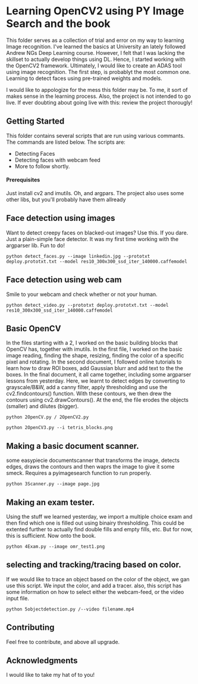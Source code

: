 # Learning OpenCV2 using PY Image Search and the book

This folder serves as a collection of trial and error on my way to learning Image recognition. I've learned the basics at University an lately followed Andrew NGs Deep Learning course. However, I felt that I was lacking the skillset to actually develop things using DL. Hence, I started working with the OpenCV2 framework. Ultimately, I would like to create an ADAS tool using image recognition. The first step, is probablyt the most common one. Learning to detect faces using pre-trained weights and models. 

I would like to appologize for the mess this folder may be. To me, it sort of makes sense in the learning process. Also, the project is not intended to go live. If ever doubting about going live with this: review the project thorougly! 


## Getting Started

This folder contains several scripts that are run using various commants. The commands are listed below. The scripts are:
* Detecting Faces
* Detecting faces with webcam feed
* More to follow shortly. 

#### Prerequisites

Just install cv2 and imutils. Oh, and argpars. The project also uses some other libs, but you'll probably have them allready 

## Face detection using images

Want to detect creepy faces on blacked-out images? Use this. If you dare. Just a plain-simple face detector. It was my first time working with the argparser lib. Fun to do! 
```
python detect_faces.py --image linkedin.jpg --prototxt deploy.prototxt.txt --model res10_300x300_ssd_iter_140000.caffemodel
```

## Face detection using web cam

Smile to your webcam and check whether or not your human. 
```
python detect_video.py --prototxt deploy.prototxt.txt --model res10_300x300_ssd_iter_140000.caffemodel
```

## Basic OpenCV
In the files starting with a 2, I worked on the basic building blocks that OpenCV has, together with imutils. In the first file, I worked on the basic image reading, finding the shape, resizing, finding the color of a specific pixel and rotating. In the second document, I followed online tutorials to learn how to draw ROI boxes, add Gaussian blurr and add text to the the boxes. In the final document, it all came together, including some argparser lessons from yesterday. Here, we learnt to detect edges by converting to grayscale/B&W, add a canny filter, apply thresholding and use the cv2.findcontours() function. With these contours, we then drew the contours using cv2.drawContours(). At the end, the file erodes the objects (smaller) and dilutes (bigger). 

```
python 2OpenCV.py / 2OpenCV2.py
```
```
python 2OpenCV3.py --i tetris_blocks.png
```

## Making a basic document scanner.
some easypiecie documentscanner that transforms the image, detects edges, draws the contours and then waprs the image to give it some smeck. Requires a pyimagesearch function to run properly.

```
python 3Scanner.py --image page.jpg 

```

## Making an exam tester.
Using the stuff we learned yesterday, we import a multiple choice exam and then find which one is filled out using binairy thresholding. This could be extented further to actually find double fills and empty fills, etc. But for now, this is sufficient. Now onto the book. 
```
python 4Exam.py --image omr_test1.png 

```
## selecting and tracking/tracing based on color.
If we would like to trace an object based on the color of the object, we gan use this script. We input the color, and add a tracer. also, this script has some information on how to select either the webcam-feed, or the video input file. 
```
python 5objectdetection.py /--video filename.mp4

```



## Contributing

Feel free to contribute, and above all upgrade.


## Acknowledgments

I would like to take my hat of to you! 
